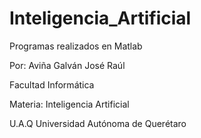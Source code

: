# Inteligencia_Artificial

Programas realizados en Matlab

Por: Aviña Galván José Raúl

Facultad Informática

Materia: Inteligencia Artificial

U.A.Q Universidad Autónoma de Querétaro
